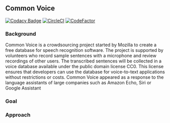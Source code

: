 ## Common Voice
[![Codacy Badge](https://api.codacy.com/project/badge/Grade/4a32d5982c5841de89a59fd9c5b39e52)](https://app.codacy.com/manual/anderson.nelson1/Common-Voice?utm_source=github.com&utm_medium=referral&utm_content=dachosen1/Common-Voice&utm_campaign=Badge_Grade_Dashboard)
[![CircleCI](https://circleci.com/gh/dachosen1/Common-Voice.svg?style=svg)](https://circleci.com/gh/dachosen1/Common-Voice)
[![CodeFactor](https://www.codefactor.io/repository/github/dachosen1/common-voice/badge)](https://www.codefactor.io/repository/github/dachosen1/common-voice)


### Background 

Common Voice is a crowdsourcing project started by Mozilla to create a free database for speech recognition software. The project is supported by volunteers who record sample sentences with a microphone and review recordings of other users. The transcribed sentences will be collected in a voice database available under the public domain license CC0. This license ensures that developers can use the database for voice-to-text applications without restrictions or costs. Common Voice appeared as a response to the language assistants of large companies such as Amazon Echo, Siri or Google Assistant


### Goal 

### Approach 


